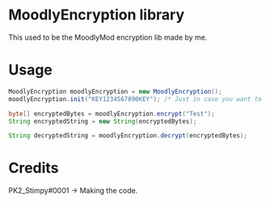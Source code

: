 # MoodlyEncryption library
This used to be the MoodlyMod encryption lib made by me.

# Usage
````java
MoodlyEncryption moodlyEncryption = new MoodlyEncryption();
moodlyEncryption.init("KEY1234567890KEY"); /* Just in case you want to use custom key(must be 16 length) */

byte[] encryptedBytes = moodlyEncryption.encrypt("Test");
String encryptedString = new String(encryptedBytes);

String decryptedString = moodlyEncryption.decrypt(encryptedBytes);
````

# Credits
PK2_Stimpy#0001 -> Making the code.
